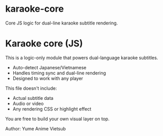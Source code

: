 # karaoke-core
Core JS logic for dual-line karaoke subtitle rendering.
#  Karaoke core (JS)

This is a logic-only module that powers dual-language karaoke subtitles.

- Auto-detect Japanese/Vietnamese
- Handles timing sync and dual-line rendering
- Designed to work with any player

This file doesn't include:
- Actual subtitle data
- Audio or video
- Any rendering CSS or highlight effect

You are free to build your own visual layer on top.

Author: Yume Anime Vietsub
